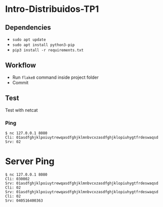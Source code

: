 # Intro-Distribuidos-TP1


## Dependencies

- `sudo apt update`
- `sudo apt install python3-pip`
- `pip3 install -r requirements.txt`

## Workflow

- Run `flake8` command inside project folder
- Commit

## Test
Test with netcat

### Ping
```shell script
$ nc 127.0.0.1 8080
Cli: 01asdfghjklpoiuytrewqasdfghjklmnbvcxzasdfghjklopiuhygtfrdeswaqsd
Srv: 02
```
# Server Ping
```shell script
$ nc 127.0.0.1 8080
Cli: 030002
Srv: 01asdfghjklpoiuytrewqasdfghjklmnbvcxzasdfghjklopiuhygtfrdeswaqsd
Cli: 02
Srv: 01asdfghjklpoiuytrewqasdfghjklmnbvcxzasdfghjklopiuhygtfrdeswaqsd
Cli: 02
Srv: 040516400363
```